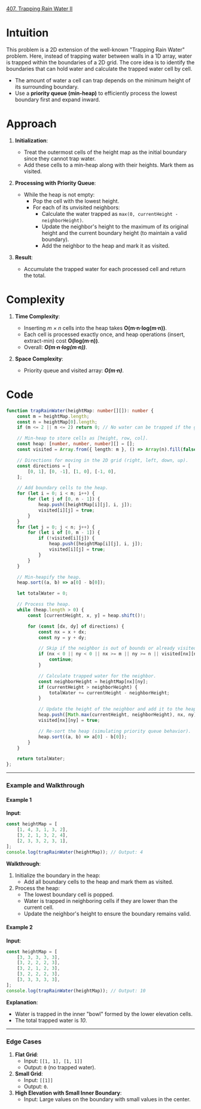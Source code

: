 [407. Trapping Rain Water II](https://leetcode.com/problems/trapping-rain-water-ii/)

# Intuition

This problem is a 2D extension of the well-known "Trapping Rain Water" problem. Here, instead of trapping water between walls in a 1D array, water is trapped within the boundaries of a 2D grid. The core idea is to identify the boundaries that can hold water and calculate the trapped water cell by cell.

- The amount of water a cell can trap depends on the minimum height of its surrounding boundary.
- Use a **priority queue (min-heap)** to efficiently process the lowest boundary first and expand inward.

# Approach

1. **Initialization**:
    - Treat the outermost cells of the height map as the initial boundary since they cannot trap water.
    - Add these cells to a min-heap along with their heights. Mark them as visited.
	
2. **Processing with Priority Queue**:
    - While the heap is not empty:
        - Pop the cell with the lowest height.
        - For each of its unvisited neighbors:
            - Calculate the water trapped as `max(0, currentHeight - neighborHeight)`.
            - Update the neighbor's height to the maximum of its original height and the current boundary height (to maintain a valid boundary).
            - Add the neighbor to the heap and mark it as visited.
			
3. **Result**:    
    - Accumulate the trapped water for each processed cell and return the total.

# Complexity

1. **Time Complexity**:
    - Inserting *m × n* cells into the heap takes **O(m⋅n⋅log⁡(m⋅n))**.
    - Each cell is processed exactly once, and heap operations (insert, extract-min) cost **O(log⁡(m⋅n))**.
    - Overall: ***O(m⋅n⋅log⁡(m⋅n))***.
	
2. **Space Complexity**:
    - Priority queue and visited array: ***O(m⋅n)***.

# Code

```typescript
function trapRainWater(heightMap: number[][]): number {
    const m = heightMap.length;
    const n = heightMap[0].length;
    if (m <= 2 || n <= 2) return 0; // No water can be trapped if the grid is too small.

    // Min-heap to store cells as [height, row, col].
    const heap: [number, number, number][] = [];
    const visited = Array.from({ length: m }, () => Array(n).fill(false));

    // Directions for moving in the 2D grid (right, left, down, up).
    const directions = [
        [0, 1], [0, -1], [1, 0], [-1, 0],
    ];

    // Add boundary cells to the heap.
    for (let i = 0; i < m; i++) {
        for (let j of [0, n - 1]) {
            heap.push([heightMap[i][j], i, j]);
            visited[i][j] = true;
        }
    }
    for (let j = 0; j < n; j++) {
        for (let i of [0, m - 1]) {
            if (!visited[i][j]) {
                heap.push([heightMap[i][j], i, j]);
                visited[i][j] = true;
            }
        }
    }

    // Min-heapify the heap.
    heap.sort((a, b) => a[0] - b[0]);

    let totalWater = 0;

    // Process the heap.
    while (heap.length > 0) {
        const [currentHeight, x, y] = heap.shift()!;

        for (const [dx, dy] of directions) {
            const nx = x + dx;
            const ny = y + dy;

            // Skip if the neighbor is out of bounds or already visited.
            if (nx < 0 || ny < 0 || nx >= m || ny >= n || visited[nx][ny]) {
                continue;
            }

            // Calculate trapped water for the neighbor.
            const neighborHeight = heightMap[nx][ny];
            if (currentHeight > neighborHeight) {
                totalWater += currentHeight - neighborHeight;
            }

            // Update the height of the neighbor and add it to the heap.
            heap.push([Math.max(currentHeight, neighborHeight), nx, ny]);
            visited[nx][ny] = true;

            // Re-sort the heap (simulating priority queue behavior).
            heap.sort((a, b) => a[0] - b[0]);
        }
    }

    return totalWater;
};

```

---

### **Example and Walkthrough**

#### **Example 1**

**Input**:

```typescript
const heightMap = [
    [1, 4, 3, 1, 3, 2],
    [3, 2, 1, 3, 2, 4],
    [2, 3, 3, 2, 3, 1],
];
console.log(trapRainWater(heightMap)); // Output: 4
```

**Walkthrough**:

1. Initialize the boundary in the heap:
    - Add all boundary cells to the heap and mark them as visited.
2. Process the heap:
    - The lowest boundary cell is popped.
    - Water is trapped in neighboring cells if they are lower than the current cell.
    - Update the neighbor's height to ensure the boundary remains valid.

#### **Example 2**

**Input**:

```typescript
const heightMap = [
    [3, 3, 3, 3, 3],
    [3, 2, 2, 2, 3],
    [3, 2, 1, 2, 3],
    [3, 2, 2, 2, 3],
    [3, 3, 3, 3, 3],
];
console.log(trapRainWater(heightMap)); // Output: 10
```

**Explanation**:

- Water is trapped in the inner "bowl" formed by the lower elevation cells.
- The total trapped water is *10*.

---

### **Edge Cases**

1. **Flat Grid**:
    - Input: `[[1, 1], [1, 1]]`
    - Output: `0` (no trapped water).
2. **Small Grid**:
    - Input: `[[1]]`
    - Output: `0`.
3. **High Elevation with Small Inner Boundary**:
    - Input: Large values on the boundary with small values in the center.